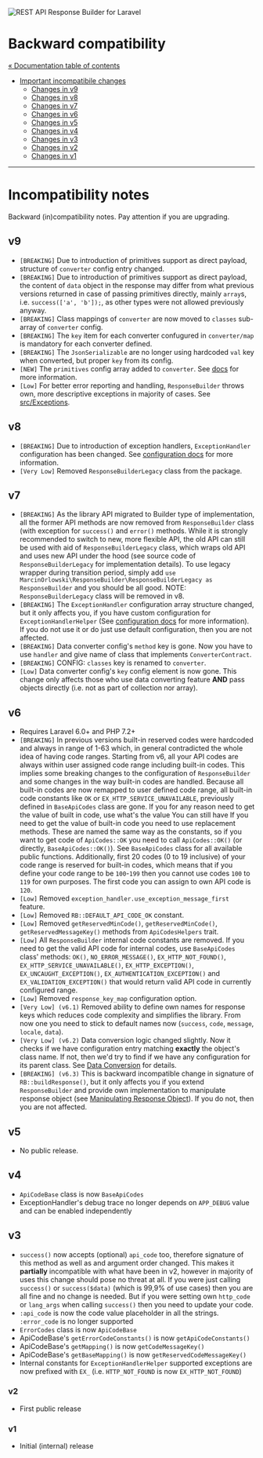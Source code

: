 ![REST API Response Builder for Laravel](../artwork/laravel-api-response-builder-logo.svg)

# Backward compatibility #

[« Documentation table of contents](README.md)

* [Important incompatibile changes](#incompatibility-notes)
  * [Changes in v9](#v9)
  * [Changes in v8](#v8)
  * [Changes in v7](#v7)
  * [Changes in v6](#v6)
  * [Changes in v5](#v5)
  * [Changes in v4](#v4)
  * [Changes in v3](#v3)
  * [Changes in v2](#v2)
  * [Changes in v1](#v1)

---

# Incompatibility notes #

Backward (in)compatibility notes. Pay attention if you are upgrading.

## v9 ##

* `[BREAKING]` Due to introduction of primitives support as direct payload, structure of `converter` config entry changed.
* `[BREAKING]` Due to introduction of primitives support as direct payload, the content of `data` object in the response may differ
  from what previous versions returned in case of passing primitives directly, mainly `array`s, i.e. `success(['a', 'b']);`, as
  other types were not allowed previously anyway.
* `[BREAKING]` Class mappings of `converter` are now moved to `classes` sub-array of `converter` config.
* `[BREAKING]` The `key` item for each converter confugured in `converter/map` is mandatory for each converter defined.
* `[BREAKING]` The `JsonSerializable` are no longer using hardcoded `val` key when converted, but proper `key` from its config.
* `[NEW]` The `primitives` config array added to `converter`. See [docs](config.md) for more information.
* `[Low]` For better error reporting and handling, `ResponseBuilder` throws own, more descriptive exceptions in majority of cases.
  See [src/Exceptions](../src/Exceptions).


## v8 ##

* `[BREAKING]` Due to introduction of exception handlers, `ExceptionHandler` configuration has been changed.
  See [configuration docs](config.md#exception_handler) for more information.
* `[Very Low]` Removed `ResponseBuilderLegacy` class from the package.


## v7 ##

* `[BREAKING]` As the library API migrated to Builder type of implementation, all the former API methods are now removed from
  `ResponseBuilder` class (with exception for `success()` and `error()` methods. While it is strongly recommended to switch
  to new, more flexible API, the old API can still be used with aid of `ResponseBuilderLegacy` class, which wraps old API and
  uses new API under the hood (see source code of `ResponseBuilderLegacy` for implementation details). To use legacy wrapper
  during transition period, simply add `use MarcinOrlowski\ResponseBuilder\ResponseBuilderLegacy as ResponseBuilder` and
  you should be all good. NOTE: `ResponseBuilderLegacy` class will be removed in v8.
* `[BREAKING]` The `ExceptionHandler` configuration array structure changed, but it only affects you,
  if you have custom configuration for `ExceptionHandlerHelper` (See [configuration docs](config.md) for more information).
  If you do not use it or do just use default configuration, then you are not affected.
* `[BREAKING]` Data converter config's `method` key is gone. Now you have to use `handler` and give name of class
  that implements `ConverterContract`.
* `[BREAKING]` CONFIG: `classes` key is renamed to `converter`.
* `[Low]` Data converter config's `key` config element is now gone. This change only affects those who use data converting
  feature **AND** pass objects directly (i.e. not as part of collection nor array).


## v6 ##

* Requires Laravel 6.0+ and PHP 7.2+
* `[BREAKING]` In previous versions built-in reserved codes were hardcoded and always in range of 1-63 which, in general
  contradicted the whole idea of having code ranges. Starting from v6, all your API codes are always within user assigned code range
  including built-in codes. This implies some breaking changes to the configuration of `ResponseBuilder` and some changes
  in the way built-in codes are handled. Because all built-in codes are now remapped to user defined code range, all built-in code
  constants like `OK` or `EX_HTTP_SERVICE_UNAVAILABLE`, previously defined in `BaseApiCodes` class are gone. If you for any reason
  need to get the value of built in code, use  what's the value You can still have If you need to get the value of
  built-in code you need to use replacement methods. These are named the same way as the constants, so if you want to get code
  of `ApiCodes::OK` you need to call `ApiCodes::OK()` (or directly, `BaseApiCodes::OK()`). See `BaseApiCodes` class for all
  available public functions. Additionally, first 20 codes (0 to 19 inclusive) of your code range is reserved for built-in codes,
  which means that if you define your code range to be `100`-`199` then you cannot use codes `100` to `119` for own purposes.
  The first code you can assign to own API code is `120`.
* `[Low]` Removed `exception_handler.use_exception_message_first` feature.
* `[Low]` Removed `RB::DEFAULT_API_CODE_OK` constant.
* `[Low]` Removed `getReservedMinCode()`, `getReservedMinCode()`, `getReservedMessageKey()` methods from `ApiCodesHelpers` trait.
* `[Low]` All `ResponseBuilder` internal code constants are removed. If you need to get the valid API code for internal codes,
  use `BaseApiCodes` class' methods: `OK()`, `NO_ERROR_MESSAGE()`, `EX_HTTP_NOT_FOUND()`, `EX_HTTP_SERVICE_UNAVAILABLE()`,
  `EX_HTTP_EXCEPTION()`, `EX_UNCAUGHT_EXCEPTION()`, `EX_AUTHENTICATION_EXCEPTION()` and `EX_VALIDATION_EXCEPTION()` that would
  return valid API code in currently configured range.
* `[Low]` Removed `response_key_map` configuration option.
* `[Very Low] (v6.1)` Removed ability to define own names for response keys which reduces code complexity and simplifies the
  library. From now one you need to stick to default names now (`success`, `code`, `message`, `locale`, `data`).
* `[Very Low] (v6.2)` Data conversion logic changed slightly. Now it checks if we have configuration entry matching **exactly**
  the object's class name. If not, then we'd try to find if we have any configuration for its parent class.
  See [Data Conversion](conversion.md) for details.
* `[BREAKING] (v6.3)` This is backward incompatible change in signature of `RB::buildResponse()`, but it only affects
  you if you extend `ResponseBuilder` and provide own implementation to manipulate response object
  (see [Manipulating Response Object](response.md)). If you do not, then you are not affected.


## v5 ##

* No public release.


## v4 ##

* `ApiCodeBase` class is now `BaseApiCodes`
* ExceptionHandler's debug trace no longer depends on `APP_DEBUG` value and can be enabled independently


## v3 ##

* `success()` now accepts (optional) `api_code` too, therefore signature of this method as well as and argument
  order changed. This makes it **partially** incompatible with what have been in v2, however in majority of uses
  this change should pose no threat at all. If you were just calling `success()` or `success($data)` (which is
  99,9% of use cases) then you are all fine and no change is needed. But if you were setting own
`http_code` or `lang_args` when calling `success()` then you need to update your code.
* `:api_code` is now the code value placeholder in all the strings. `:error_code` is no longer supported
* `ErrorCodes` class is now `ApiCodeBase`
* ApiCodeBase's `getErrorCodeConstants()` is now `getApiCodeConstants()`
* ApiCodeBase's `getMapping()` is now `getCodeMessageKey()`
* ApiCodeBase's `getBaseMapping()` is now `getReservedCodeMessageKey()`
* Internal constants for `ExceptionHandlerHelper` supported exceptions are now prefixed with `EX_` (i.e. `HTTP_NOT_FOUND`
  is now `EX_HTTP_NOT_FOUND`)


### v2 ###

* First public release


### v1 ###

* Initial (internal) release

